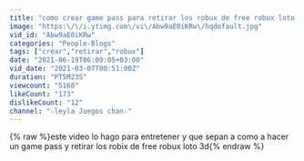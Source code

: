 ```yaml
---
title: "como crear game pass para retirar los robux de free robux loto 3d"
image: "https:\/\/i.ytimg.com\/vi\/Abw9aE0iKRw\/hqdefault.jpg"
vid_id: "Abw9aE0iKRw"
categories: "People-Blogs"
tags: ["crear","retirar","robux"]
date: "2021-06-19T06:09:05+03:00"
vid_date: "2021-03-07T00:51:00Z"
duration: "PT5M23S"
viewcount: "5168"
likeCount: "173"
dislikeCount: "12"
channel: "☆leyla Juegos chan☆"
---
```

{% raw %}este video lo hago para entretener y que sepan a como a hacer un game pass y retirar los robix de free robux loto 3d{% endraw %}
